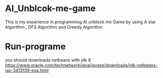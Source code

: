 # AI_Unblcok-me-game
This is my experience in programming AI unblock me Game by using A star Algorithm , DFS Algorithm and Greedy Algorithm 
# Run-programe
you should downloads netbeans with jdk 8
https://www.oracle.com/technetwork/java/javase/downloads/jdk-netbeans-jsp-3413139-esa.html
